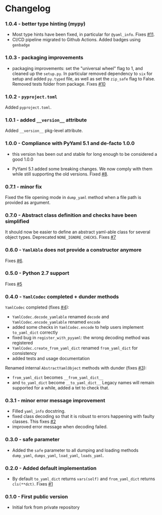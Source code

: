 # Changelog

### 1.0.4 - better type hinting (mypy)

 - Most type hints have been fixed, in particular for `@yaml_info`. Fixes [#11](https://github.com/smarie/python-yamlable/issues/11).
 - CI/CD pipeline migrated to Github Actions. Added badges using `genbadge`

### 1.0.3 - packaging improvements

 - packaging improvements: set the "universal wheel" flag to 1, and cleaned up the `setup.py`. In particular removed dependency to `six` for setup and added `py.typed` file, as well as set the `zip_safe` flag to False. Removed tests folder from package. Fixes [#10](https://github.com/smarie/python-yamlable/issues/10)

### 1.0.2 - `pyproject.toml`

Added `pyproject.toml`.

### 1.0.1 - added `__version__` attribute

Added `__version__` pkg-level attribute.

### 1.0.0 - Compliance with PyYaml 5.1 and de-facto 1.0.0

 * this version has been out and stable for long enough to be considered a good 1.0.0

 * PyYaml 5.1 added some breaking changes. We now comply with them while still supporting the old versions. Fixed [#8](https://github.com/smarie/python-yamlable/issues/8).

### 0.7.1 - minor fix

Fixed the file opening mode in `dump_yaml` method when a file path is provided as argument.

### 0.7.0 - Abstract class definition and checks have been simplified

It should now be easier to define an abstract yaml-able class for several object types.
Deprecated `NONE_IGNORE_CHECKS`. Fixes [#7](https://github.com/smarie/python-yamlable/issues/7)

### 0.6.0 - `YamlAble` does not provide a constructor anymore

Fixes [#6](https://github.com/smarie/python-yamlable/issues/6).

### 0.5.0 - Python 2.7 support

Fixes [#5](https://github.com/smarie/python-yamlable/issues/5)

### 0.4.0 - `YamlCodec` completed + dunder methods

`YamlCodec` completed (fixes [#4](https://github.com/smarie/python-yamlable/issues/4)):
 - `YamlCodec.decode_yamlable` renamed `decode` and `YamlCodec.encode_yamlable` renamed `encode`
 - added some checks in `YamlCodec.encode` to help users implement `to_yaml_dict` correctly
 - fixed bug in `register_with_pyyaml`: the wrong decoding method was registered
 - `YamlCodec.create_from_yaml_dict` renamed `from_yaml_dict` for consistency
 - added tests and usage documentation
 
Renamed internal `AbstractYamlObject` methods with dunder (fixes [#3](https://github.com/smarie/python-yamlable/issues/3)): 
 - `from_yaml_dict` becomes `__from_yaml_dict__` 
 - and `to_yaml_dict` become `__to_yaml_dict__`
Legacy names will remain supported for a while, added a tet to check that.


### 0.3.1 - minor error message improvement

 * Filled `yaml_info` docstring.
 * fixed class decoding so that it is robust to errors happening with faulty classes. This fixes [#2](https://github.com/smarie/python-yamlable/issues/2)
 * improved error message when decoding failed.

### 0.3.0 - safe parameter

 * Added the `safe` parameter to all dumping and loading methods `dump_yaml`, `dumps_yaml`, `load_yaml`, `loads_yaml`.

### 0.2.0 - Added default implementation

 * By default `to_yaml_dict` returns `vars(self)` and `from_yaml_dict` returns `cls(**dct)`. Fixes [#1](https://github.com/smarie/python-yamlable/issues/1)

### 0.1.0 - First public version

 * Initial fork from private repository
